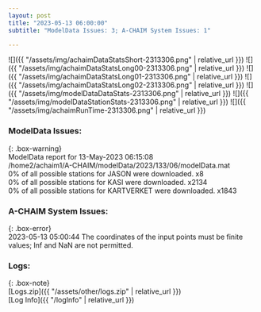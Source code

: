 ```yaml
---
layout: post
title: "2023-05-13 06:00:00"
subtitle: "ModelData Issues: 3; A-CHAIM System Issues: 1"

---
```


![]({{ "/assets/img/achaimDataStatsShort-2313306.png" | relative_url }})
![]({{ "/assets/img/achaimDataStatsLong00-2313306.png" | relative_url }})
![]({{ "/assets/img/achaimDataStatsLong01-2313306.png" | relative_url }})
![]({{ "/assets/img/achaimDataStatsLong02-2313306.png" | relative_url }})
![]({{ "/assets/img/modelDataDataStats-2313306.png" | relative_url }})
![]({{ "/assets/img/modelDataStationStats-2313306.png" | relative_url }})
![]({{ "/assets/img/achaimRunTime-2313306.png" | relative_url }})


### ModelData Issues:  
  
{: .box-warning}  
 ModelData report for 13-May-2023 06:15:08   
 /home2/achaim1/A-CHAIM/modelData/2023/133/06/modelData.mat   
 0% of all possible stations for JASON were downloaded. x8   
 0% of all possible stations for KASI were downloaded. x2134   
 0% of all possible stations for KARTVERKET were downloaded. x1843   
  
### A-CHAIM System Issues:  
  
{: .box-error}  
2023-05-13 05:00:44 The coordinates of the input points must be finite values; Inf and NaN are not permitted.  

### Logs:  
  
{: .box-note}  
[Logs.zip]({{ "/assets/other/logs.zip" | relative_url }})  
[Log Info]({{ "/logInfo" | relative_url }})  
